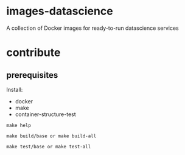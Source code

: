 # images-datascience
A collection of Docker images for ready-to-run datascience services

# contribute

## prerequisites

Install:
- docker
- make 
- container-structure-test

```
make help
```

```
make build/base or make build-all
```

```
make test/base or make test-all
```




